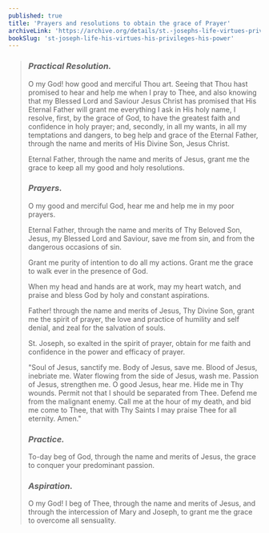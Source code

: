 ```yaml
---
published: true
title: 'Prayers and resolutions to obtain the grace of Prayer'
archiveLink: 'https://archive.org/details/st.-josephs-life-virtues-privileges-power/page/336?view=theater'
bookSlug: 'st-joseph-life-his-virtues-his-privileges-his-power'
---
```


> ### *Practical Resolution.*
>
> O my God! how good and merciful Thou art. Seeing that Thou hast promised to hear and help me when I pray to Thee, and also knowing that my Blessed Lord and Saviour Jesus Christ has promised that His Eternal Father will grant me everything I ask in His holy name, I resolve, first, by the grace of God, to have the greatest faith and confidence in holy prayer; and, secondly, in all my wants, in all my temptations and dangers, to beg help and grace of the Eternal Father, through the name and merits of His Divine Son, Jesus Christ.
>
> Eternal Father, through the name and merits of Jesus, grant me the grace to keep all my good and holy resolutions.
>
> ### *Prayers.*
>
> O my good and merciful God, hear me and help me in my poor prayers.
>
> Eternal Father, through the name and merits of Thy Beloved Son, Jesus, my Blessed Lord and Saviour, save me from sin, and from the dangerous occasions of sin.
>
> Grant me purity of intention to do all my actions. Grant me the grace to walk ever in the presence of God.
>
> When my head and hands are at work, may my heart watch, and praise and bless God by holy and constant aspirations.
>
> Father! through the name and merits of Jesus, Thy Divine Son, grant me the spirit of prayer, the love and practice of humility and self denial, and zeal for the salvation of souls.
>
> St. Joseph, so exalted in the spirit of prayer, obtain for me faith and confidence in the power and efficacy of prayer.
>
> "Soul of Jesus, sanctify me. Body of Jesus, save me. Blood of Jesus, inebriate me. Water flowing from the side of Jesus, wash me. Passion of Jesus, strengthen me. O good Jesus, hear me. Hide me in Thy wounds. Permit not that I should be separated from Thee. Defend me from the malignant enemy. Call me at the hour of my death, and bid me come to Thee, that with Thy Saints I may praise Thee for all eternity. Amen."
>
> ### *Practice.*
>
> To-day beg of God, through the name and
merits of Jesus, the grace to conquer your predominant passion.
>
> ### *Aspiration.*
>
> O my God! I beg of Thee, through the name and merits of Jesus, and through the intercession of Mary and Joseph, to grant me the grace to overcome all sensuality.